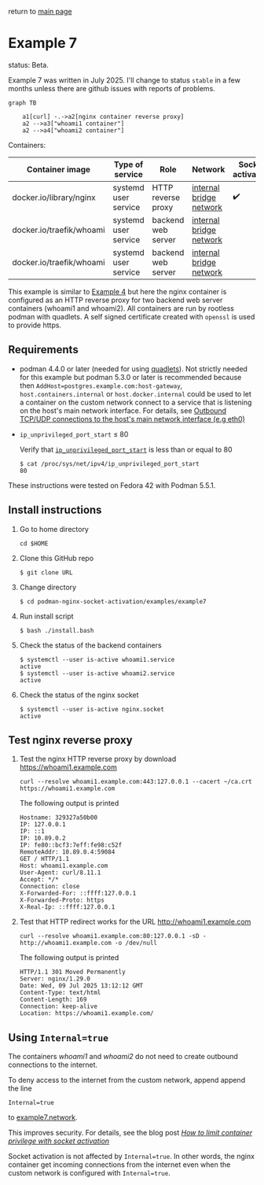 return to [main page](../..)

# Example 7

status: Beta.

Example 7 was written in July 2025. I'll change to status `stable` in a few months unless
there are github issues with reports of problems.

``` mermaid
graph TB

    a1[curl] -.->a2[nginx container reverse proxy]
    a2 -->a3["whoami1 container"]
    a2 -->a4["whoami2 container"]
```

Containers:

| Container image | Type of service | Role | Network | Socket activation |
| --              | --              | --   | --      | --                |
| docker.io/library/nginx | systemd user service | HTTP reverse proxy | [internal bridge network](example4-net.network) | :heavy_check_mark: |
| docker.io/traefik/whoami | systemd user service | backend web server | [internal bridge network](example4-net.network) | |
| docker.io/traefik/whoami | systemd user service | backend web server | [internal bridge network](example4-net.network) | |

This example is similar to [Example 4](../example4) but here the nginx container is configured
as an HTTP reverse proxy for two backend web server containers (whoami1 and whoami2).
All containers are run by rootless podman with quadlets.
A self signed certificate created with `openssl` is used to provide https.

## Requirements

* podman 4.4.0 or later (needed for using [quadlets](https://www.redhat.com/en/blog/quadlet-podman)). Not strictly needed for this example but podman 5.3.0 or later is recommended because then `AddHost=postgres.example.com:host-gateway`, `host.containers.internal` or `host.docker.internal` could be used to let a container on the custom network connect to a service that is listening on the host's main network interface. For details, see [Outbound TCP/UDP connections to the host's main network interface (e.g eth0)](https://github.com/eriksjolund/podman-networking-docs?tab=readme-ov-file#outbound-tcpudp-connections-to-the-hosts-main-network-interface-eg-eth0)

* `ip_unprivileged_port_start` ≤ 80

   Verify that [`ip_unprivileged_port_start`](https://github.com/eriksjolund/podman-networking-docs#configure-ip_unprivileged_port_start) is less than or equal to 80
   ```
   $ cat /proc/sys/net/ipv4/ip_unprivileged_port_start
   80
   ```

These instructions were tested on Fedora 42 with Podman 5.5.1.

## Install instructions

1. Go to home directory
   ```
   cd $HOME
   ```
2. Clone this GitHub repo
   ```
   $ git clone URL
   ```
3. Change directory
   ```
   $ cd podman-nginx-socket-activation/examples/example7
   ```
4. Run install script
   ```
   $ bash ./install.bash
   ```
5. Check the status of the backend containers
   ```
   $ systemctl --user is-active whoami1.service
   active
   $ systemctl --user is-active whoami2.service
   active
   ```
6. Check the status of the nginx socket
   ```
   $ systemctl --user is-active nginx.socket
   active
   ```
   
## Test nginx reverse proxy

1. Test the nginx HTTP reverse proxy by download https://whoami1.example.com
   ```
   curl --resolve whoami1.example.com:443:127.0.0.1 --cacert ~/ca.crt https://whoami1.example.com
   ```
   The following output is printed
   ```
   Hostname: 329327a50b00
   IP: 127.0.0.1
   IP: ::1
   IP: 10.89.0.2
   IP: fe80::bcf3:7eff:fe98:c52f
   RemoteAddr: 10.89.0.4:59084
   GET / HTTP/1.1
   Host: whoami1.example.com
   User-Agent: curl/8.11.1
   Accept: */*
   Connection: close
   X-Forwarded-For: ::ffff:127.0.0.1
   X-Forwarded-Proto: https
   X-Real-Ip: ::ffff:127.0.0.1
   ```
2. Test that HTTP redirect works for the URL http://whoami1.example.com
   ```
   curl --resolve whoami1.example.com:80:127.0.0.1 -sD - http://whoami1.example.com -o /dev/null
   ```
   The following output is printed
   ```   
   HTTP/1.1 301 Moved Permanently
   Server: nginx/1.29.0
   Date: Wed, 09 Jul 2025 13:12:12 GMT
   Content-Type: text/html
   Content-Length: 169
   Connection: keep-alive
   Location: https://whoami1.example.com/
   ```

## Using `Internal=true`

The containers _whoami1_ and _whoami2_ do not need to create outbound connections to the internet.

To deny access to the internet from the custom network, append append the line

```
Internal=true
```

to [example7.network](example7.network).

This improves security. For details, see the blog post
[_How to limit container privilege with socket activation_](https://www.redhat.com/sysadmin/socket-activation-podman)

Socket activation is not affected by `Internal=true`. In other words, the nginx container get incoming connections
from the internet even when the custom network is configured with `Internal=true`.
